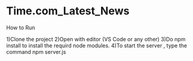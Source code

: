 # Time.com_Latest_News

How to Run

1)Clone the project
2)Open with editor (VS Code or any other)
3)Do npm install to install the requird node modules.
4)To start the server , type the command npm server.js

